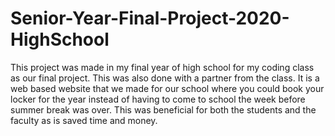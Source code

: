 # Senior-Year-Final-Project-2020-HighSchool
This project was made in my final year of high school for my coding class as our final project. This was also done with a partner from the class. 
It is a web based website that we made for our school where you could book your locker for the year instead of having to come to school the week before summer break was over. This was beneficial for both the students and the faculty as is saved time and money.
